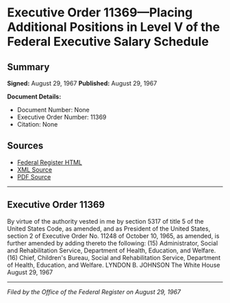 # Executive Order 11369—Placing Additional Positions in Level V of the Federal Executive Salary Schedule

## Summary

**Signed:** August 29, 1967
**Published:** August 29, 1967

**Document Details:**
- Document Number: None
- Executive Order Number: 11369
- Citation: None

## Sources
- [Federal Register HTML](https://www.presidency.ucsb.edu/documents/executive-order-11369-placing-additional-positions-level-v-the-federal-executive-salary)
- [XML Source](None)
- [PDF Source](None)

---

## Executive Order 11369

By virtue of the authority vested in me by section 5317 of title 5 of the United States Code, as amended, and as President of the United States, section 2 of Executive Order No. 11248 of October 10, 1965, as amended, is further amended by adding thereto the following:
    (15) Administrator, Social and Rehabilitation Service, Department of Health, Education, and Welfare.
    (16) Chief, Children's Bureau, Social and Rehabilitation Service, Department of Health, Education, and Welfare.
LYNDON B. JOHNSON
The White House
August 29, 1967

---

*Filed by the Office of the Federal Register on August 29, 1967*

